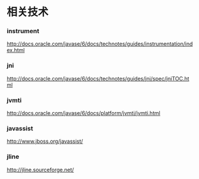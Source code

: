 相关技术
========

### instrument

http://docs.oracle.com/javase/6/docs/technotes/guides/instrumentation/index.html

### jni

http://docs.oracle.com/javase/6/docs/technotes/guides/jni/spec/jniTOC.html

### jvmti

http://docs.oracle.com/javase/6/docs/platform/jvmti/jvmti.html

### javassist

http://www.jboss.org/javassist/

### jline

http://jline.sourceforge.net/
